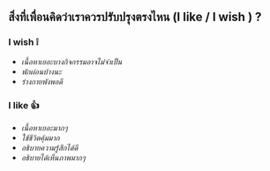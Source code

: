 ## สิ่งที่เพื่อนคิดว่าเราควรปรับปรุงตรงไหน (I like / I wish ) ?

### I wish :grey_exclamation:
- *เนื้อหาเยอะบางกิจกรรมอาจไม่จําเป็น*
- *พักผ่อนบ้างนะ*
- *ร่างกายพังพอดี*

### I like :thumbsup:
- *เนื้อหาเยอะมากๆ*
- *ใช้ชีวิตคุ้มมาก*
- *อธิบายความรู้สึกได้ดี*
- *อธิบายได้เห็นภาพมากๆ*
